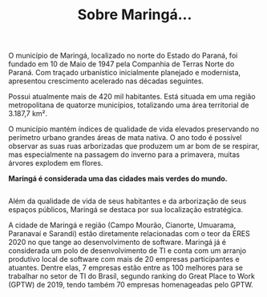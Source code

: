 ﻿---
layout: page-fullwidth
title: "Sobre Maringá..."
#meta_title: "Duvidas? Entre em contato conosco"
subheadline: ""
#teaser: "Entre em contato conosco pelo e-mail #eres2020.uem@gmail.com"
permalink: "/maringa/"
header:
 image_fullwidth: banner_eres2020.png
---


O município de Maringá, localizado no norte do Estado do Paraná, foi fundado em 10 de Maio de 1947 pela Companhia de Terras Norte do Paraná. Com traçado urbanístico inicialmente planejado e modernista, apresentou crescimento acelerado nas décadas seguintes.

Possui atualmente mais de 420 mil habitantes. Está situada em uma região metropolitana de quatorze municípios, totalizando uma área territorial de 3.187,7 km².

O município mantém índices de qualidade de vida elevados preservando no perímetro urbano grandes áreas de mata nativa. O ano todo é possível observar as suas ruas arborizadas que produzem um ar bom de se respirar, mas especialmente na passagem do inverno para a primavera, muitas árvores explodem em flores. 

<b>Maringá é considerada uma das cidades mais verdes do mundo.</b>

<div class="row t30">	
	<img src="{{ site.urlimg }}maringa.jpg" alt="" align="center">
</div><!-- /.row -->

Além da qualidade de vida de seus habitantes e da arborização de seus espaços públicos, Maringá se destaca por sua localização estratégica.

A cidade de Maringá e região (Campo Mourão, Cianorte, Umuarama, Paranavaí e Sarandi) estão diretamente relacionadas com o teor da ERES 2020 no que tange ao desenvolvimento de software. Maringá já é considerada um polo de desenvolvimento de TI e conta com um arranjo produtivo local de software com mais de 20 empresas participantes e atuantes. Dentre elas, 7 empresas estão entre as 100 melhores para se trabalhar no setor de TI do Brasil, segundo ranking do Great Place to Work (GPTW) de 2019, tendo também 70 empresas homenageadas pelo GPTW.


<div class="row t30">	
	<img src="{{ site.urlimg }}promocao_apoio_logos.png" alt="" align="center">
</div><!-- /.row -->












